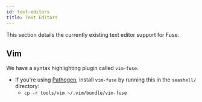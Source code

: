 ```yaml
---
id: text-editors
title: Text Editors
---
```


This section details the currently existing text editor support for Fuse.

## Vim

We have a syntax highlighting plugin called `vim-fuse`.

- If you're using [Pathogen](https://github.com/tpope/vim-pathogen), install
  `vim-fuse` by running this in the `seashell/` directory:
    - `cp -r tools/vim ~/.vim/bundle/vim-fuse`




